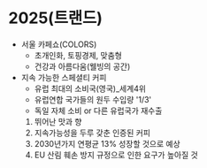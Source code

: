 # 2025(트랜드)
- 서울 카페쇼(COLORS)
    - 초개인화, 토핑경제, 맞춤형
    - 건강과 아름다움(웰빙의 공간)
- 지속 가능한 스페셜티 커피
    - 유럽 최대의 소비국(영국)_세계4위
    - 유럽연합 국가들의 원두 수입량 '1/3'
    - 독일 자체 소비 or 다른 유럽국가 재수출
    1. 뛰어난 맛과 향
    2. 지속가능성을 두루 갖춘 인증된 커피
    3. 2030년가지 연평균 13% 성장할 것으로 예상
    4. EU 산림 훼손 방지 규정으로 인한 요구가 높아질 것
